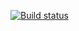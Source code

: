 [![Build status](https://ci.appveyor.com/api/projects/status/k95roesss96v8v43/branch/main?svg=true)](https://ci.appveyor.com/project/pavlovavd/hw-3-1-selenium/branch/main)
